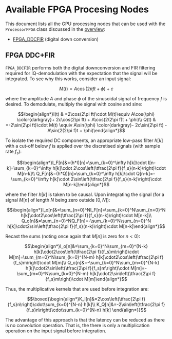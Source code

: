 # Available FPGA Procesing Nodes

This document lists all the GPU processing nodes that can be used with the `ProcessorFPGA` class discussed in the [overview](Proc_FPGA_Overview):

  * [FPGA_DDCFIR](#fpga-ddc) (digital down conversion)

## FPGA DDC+FIR

`FPGA_DDCFIR` performs both the digital downconversion and FIR filtering required for IQ-demodulation with the expectation that the signal will be integrated. To see why this works, consider an input signal:

$$M(t)=A\cos(2\pi ft + \phi) + c$$

where the amplitude $A$ and phase $\phi$ of the sinusoidal signal of frequency $f$ is desired. To demodulate, multiply the signal with cosine and sine:

$$\begin{align*}I(t) & =2\cos(2\pi ft)\cdot M(t)\equiv A\cos(\phi) \color{darkgray}+ 2c\cos(2\pi ft) + A\cos(2(2\pi f)t + \phi)\\
Q(t) & =-2\sin(2\pi ft)\cdot M(t) \equiv A\sin(\phi) \color{darkgray}- 2c\sin(2\pi ft) - A\sin(2(2\pi f)t + \phi)\end{align*}$$

To isolate the required DC components, an appropriate low-pass filter $h[k]$ with a cut-off below $f$ is applied over the discretised signals (with sample rate $f_s$):

$$\begin{align*}I_F[n]&=(h*I)[n]=\sum_{k=0}^\infty h[k]\cdot I[n-k]=\sum_{k=0}^\infty h[k]\cdot 2\cos\left(\tfrac{2\pi f}{f_s}(n-k)\right)\cdot M[n-k]\\
Q_F[n]&=(h*Q)[n]=\sum_{k=0}^\infty h[k]\cdot Q[n-k]=-\sum_{k=0}^\infty h[k]\cdot 2\sin\left(\tfrac{2\pi f}{f_s}(n-k)\right)\cdot M[n-k]\end{align*}$$

where the filter $h[k]$ is taken to be causal. Upon integrating the signal (for a signal $M[n]$ of length $N$ being zero outside $[0,N]$):

$$\begin{align*}I_o[n]&=\sum_{n=0}^NI_F[n]=\sum_{k=0}^N\sum_{n=0}^N h[k]\cdot2\cos\left(\tfrac{2\pi f}{f_s}(n-k)\right)\cdot M[n-k]\\
Q_o[n]&=\sum_{n=0}^NQ_F[n]=-\sum_{k=0}^N\sum_{n=0}^N h[k]\cdot2\sin\left(\tfrac{2\pi f}{f_s}(n-k)\right)\cdot M[n-k]\end{align*}$$

Recast the sums (noting once again that $M[n]$ is zero for $n<0$):

$$\begin{align*}I_o[n]&=\sum_{k=0}^N\sum_{m=0}^{N-k} h[k]\cdot2\cos\left(\tfrac{2\pi f}{f_s}m\right)\cdot M[m]=\sum_{m=0}^N\sum_{k=0}^{N-m} h[k]\cdot2\cos\left(\tfrac{2\pi f}{f_s}m\right)\cdot M[m]\\
Q_o[n]&=-\sum_{k=0}^N\sum_{m=0}^{N-k} h[k]\cdot2\sin\left(\tfrac{2\pi f}{f_s}m\right)\cdot M[m]=-\sum_{m=0}^N\sum_{k=0}^{N-m} h[k]\cdot2\sin\left(\tfrac{2\pi f}{f_s}m\right)\cdot M[m]\end{align*}$$

Thus, the multiplicative kernels that are used before integration are:

$$\boxed{\begin{align*}K_I[n]&=2\cos\left(\tfrac{2\pi f}{f_s}n\right)\cdot\sum_{k=0}^{N-n} h[k]\\
K_Q[n]&=-2\sin\left(\tfrac{2\pi f}{f_s}n\right)\cdot\sum_{k=0}^{N-n} h[k]
\end{align*}}$$

The advantage of this approach is that the latency can be reduced as there is no convolution operation. That is, the there is only a multiplication operation on the input signal before integration.

